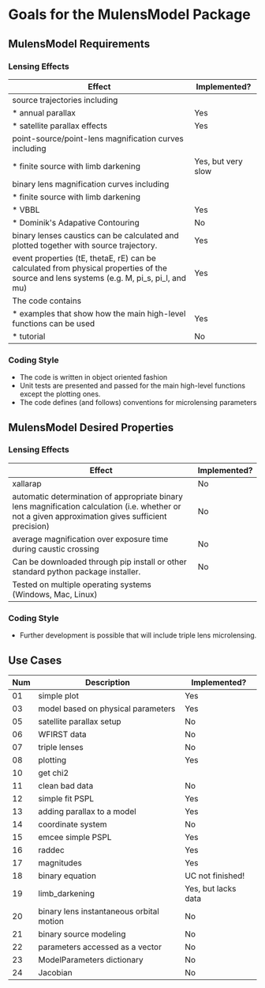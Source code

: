 # Goals for the MulensModel Package

## MulensModel Requirements

### Lensing Effects

|Effect|Implemented?|
|------|------|
| source trajectories including| |
| * annual parallax| Yes |
| * satellite parallax effects| Yes |
| point-source/point-lens magnification curves including| |
| * finite source with limb darkening| Yes, but very slow |
| binary lens magnification curves including| |
| * finite source with limb darkening| |
| * VBBL| Yes |
| * Dominik's Adapative Contouring| No |
| binary lenses caustics can be calculated and plotted together with source trajectory.| Yes |
|event properties (tE, thetaE, rE) can be calculated from physical properties of the source and lens systems (e.g. M, pi\_s, pi\_l, and mu)| Yes |
| The code contains
| * examples that show how the main high-level functions can be used| Yes |
| * tutorial | No |


### Coding Style
- The code is written in object oriented fashion
- Unit tests are presented and passed for the main high-level
   functions except the plotting ones.
- The code defines (and follows) conventions for microlensing parameters

## MulensModel Desired Properties

### Lensing Effects

|Effect|Implemented?|
|------|------|
| xallarap| No |
| automatic determination of appropriate binary lens magnification  calculation (i.e. whether or not a given approximation gives  sufficient precision)| No |
| average magnification over exposure time during caustic crossing| No |
| Can be downloaded through pip install or other standard python  package installer.| No |
| Tested on multiple operating systems (Windows, Mac, Linux)| |

### Coding Style
- Further development is possible that will include triple lens microlensing.


## Use Cases

|Num|Description|Implemented?|
|------|------|------|
|01| simple plot | Yes |
|03| model based on physical parameters | Yes|
|05| satellite parallax setup| No |
|06| WFIRST data | No |
|07| triple lenses | No |
|08| plotting | Yes |
|10| get chi2 | |
|11| clean bad data | No |
|12| simple fit PSPL | Yes |
|13| adding parallax to a model| Yes |
|14| coordinate system | No |
|15| emcee simple PSPL | Yes |
|16| raddec | Yes |
|17| magnitudes | Yes |
|18| binary equation | UC not finished! |
|19| limb\_darkening | Yes, but lacks data|
|20| binary lens instantaneous orbital motion | No |
|21| binary source modeling | No |
|22| parameters accessed as a vector | No |
|23| ModelParameters dictionary | No |
|24| Jacobian | No |

